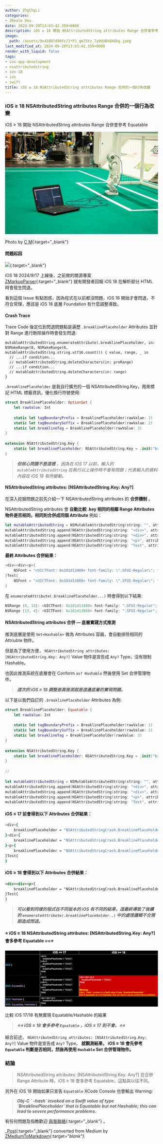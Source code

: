 ```yaml
---
author: ZhgChgLi
categories:
- ZRealm Dev.
date: 2024-09-20T13:03:42.359+0000
description: iOS ≥ 18 開始 NSAttributedString attributes Range 合併會參考 Equatable
image:
  path: /assets/9e43897d99fc/1*PJ_qm75Yz_7y0UUBk8X6bg.jpeg
last_modified_at: 2024-09-20T13:03:42.359+0000
render_with_liquid: false
tags:
- ios-app-development
- nsattributedstring
- ios-18
- ios
- swift
title: iOS ≥ 18 NSAttributedString attributes Range 合併的一個行為改變
---
```


### iOS ≥ 18 NSAttributedString attributes Range 合併的一個行為改變

iOS ≥ 18 開始 NSAttributedString attributes Range 合併會參考 Equatable



![Photo by [C M](https://unsplash.com/@ubahnverleih?utm_content=creditCopyText&utm_medium=referral&utm_source=unsplash){:target="_blank"}](/assets/9e43897d99fc/1*PJ_qm75Yz_7y0UUBk8X6bg.jpeg)

Photo by [C M](https://unsplash.com/@ubahnverleih?utm_content=creditCopyText&utm_medium=referral&utm_source=unsplash){:target="_blank"}
#### 問題起因


[![](https://repository-images.githubusercontent.com/602927147/57ce75c1-8548-449c-b44a-f4b0451ed5ea)](https://github.com/ZhgChgLi/ZMarkupParser){:target="_blank"}


iOS 18 2024/9/17 上線後，之前做的開源專案 [ZMarkupParser](https://github.com/ZhgChgLi/ZMarkupParser){:target="_blank"} 就有開發者回報 iOS 18 在解析部分 HTML 時會發生閃退。

看到這個 Issue 有點困惑，因為程式在以前都沒問題，iOS 18 開始才會閃退，不符合常理，應該是 iOS 18 底層 Foundation 有什麼調整導致。
#### Crash Trace

Trace Code 後定位到閃退問題點是遍歷 `.breaklinePlaceholder` Attributes 並針對 Range 進行刪除操作時會發生閃退:
```
mutableAttributedString.enumerateAttribute(.breaklinePlaceholder, in: NSMakeRange(0, NSMakeRange(0, mutableAttributedString.string.utf16.count))) { value, range, _ in
  // ...if condition...
  // mutableAttributedString.deleteCharacters(in: preRange)
  // ...if condition...
  // mutableAttributedString.deleteCharacters(in: range)
}
```

`.breaklinePlaceholder` 是我自行擴充的一個 NSAttributedString\.Key，用來標記 HTML 標籤資訊，優化換行符號使用:
```swift
struct BreaklinePlaceholder: OptionSet {
    let rawValue: Int

    static let tagBoundaryPrefix = BreaklinePlaceholder(rawValue: 1)
    static let tagBoundarySuffix = BreaklinePlaceholder(rawValue: 2)
    static let breaklineTag = BreaklinePlaceholder(rawValue: 3)
}

extension NSAttributedString.Key {
    static let breaklinePlaceholder: NSAttributedString.Key = .init("breaklinePlaceholder")
}
```


> **_但核心問題不是這裡_** _，因為在 iOS 17 以前，輸入的 `mutableAttributedString` 在執行以上操作時不會有問題；代表輸入的資料內容在 iOS 18 有所變動。_ 




#### NSAttributedString attributes: \[NSAttributedString\.Key: Any?\]

在深入挖掘問題之前先介紹一下 NSAttributedString attributes 的 **合併機制** 。

NSAttributedString attributes 會 **自動比較 \.key 相同的相鄰 Range Attributes 物件是否相同，相同則合併成同個 Attribute** 例如：
```swift
let mutableAttributedString = NSMutableAttributedString(string: "", attributes: nil)
mutableAttributedString.append(NSAttributedString(string: "<div>", attributes: [.font: UIFont.systemFont(ofSize: 14)]))
mutableAttributedString.append(NSAttributedString(string: "<div>", attributes: [.font: UIFont.systemFont(ofSize: 14)]))
mutableAttributedString.append(NSAttributedString(string: "<p>", attributes: [.font: UIFont.systemFont(ofSize: 14)]))
mutableAttributedString.append(NSAttributedString(string: "Test", attributes: [.font: UIFont.systemFont(ofSize: 12)]))
```

**最終 Attributes 合併結果：**
```swift
<div><div><p>{
    NSFont = "<UICTFont: 0x101d13400> font-family: \".SFUI-Regular\"; font-weight: normal; font-style: normal; font-size: 14.00pt";
}Test{
    NSFont = "<UICTFont: 0x101d13860> font-family: \".SFUI-Regular\"; font-weight: normal; font-style: normal; font-size: 12.00pt";
}
```

在 `enumerateAttribute(.breaklinePlaceholder...)` 時會得到以下結果:
```swift
NSRange {0, 13}: <UICTFont: 0x101d13400> font-family: ".SFUI-Regular"; font-weight: normal; font-style: normal; font-size: 14.00pt
NSRange {13, 4}: <UICTFont: 0x101d13860> font-family: ".SFUI-Regular"; font-weight: normal; font-style: normal; font-size: 12.00pt
```
#### NSAttributedString attributes 合併 — 底層實踐方式推測

推測底層是使用 `Set<Hashable>` 做為 Attributes 容器，會自動排除相同的 Attriubte 物件。

但是為了使用方便， `NSAttributedString attributes: [NSAttributedString.Key: Any?]` Value 物件是宣告成 `Any?` Type，沒有限制 Hashable。

也因此推測系統在底層會在 Conform `as? Hashable` 然後使用 Set 合併管理物件。


> **_這次的 iOS ≥ 18 調整差異推測就是這邊底層的實現問題。_** 





以下是以我們自訂的 `.breaklinePlaceholder` Attributes 為例:
```swift
struct BreaklinePlaceholder: Equatable {
    let rawValue: Int

    static let tagBoundaryPrefix = BreaklinePlaceholder(rawValue: 1)
    static let tagBoundarySuffix = BreaklinePlaceholder(rawValue: 2)
    static let breaklineTag = BreaklinePlaceholder(rawValue: 3)
}

extension NSAttributedString.Key {
    static let breaklinePlaceholder: NSAttributedString.Key = .init("breaklinePlaceholder")
}

//

let mutableAttributedString = NSMutableAttributedString(string: "", attributes: nil)
mutableAttributedString.append(NSAttributedString(string: "<div>", attributes: [.breaklinePlaceholder: NSAttributedString.Key.BreaklinePlaceholder.tagBoundaryPrefix]))
mutableAttributedString.append(NSAttributedString(string: "<div>", attributes: [.breaklinePlaceholder: NSAttributedString.Key.BreaklinePlaceholder.tagBoundaryPrefix]))
mutableAttributedString.append(NSAttributedString(string: "<p>", attributes: [.breaklinePlaceholder: NSAttributedString.Key.BreaklinePlaceholder.tagBoundaryPrefix]))
mutableAttributedString.append(NSAttributedString(string: "Test", attributes: nil))
```
#### iOS ≤ 17 前會得到以下 **Attributes 合併結果：**
```bash
<div>{
    breaklinePlaceholder = "NSAttributedStringCrash.BreaklinePlaceholder(rawValue: 1)";
}<div>{
    breaklinePlaceholder = "NSAttributedStringCrash.BreaklinePlaceholder(rawValue: 1)";
}<p>{
    breaklinePlaceholder = "NSAttributedStringCrash.BreaklinePlaceholder(rawValue: 1)";
}Test{
}
```
#### iOS ≥ 18 會得到以下 Attributes 合併結果：
```xml
<div><div><p>{
    breaklinePlaceholder = "NSAttributedStringCrash.BreaklinePlaceholder(rawValue: 1)";
}Test{
}
```


> **_可以看到同樣的程式在不同版本的 iOS 有不同的結果，這最終導致了後續的 `enumerateAttribute(.breaklinePlaceholder..)` 中的處理邏輯不合預期造成閃退。_** 




#### ⭐️ iOS ≥ 18 NSAttributedString attributes: \[NSAttributedString\.Key: Any?\] 會多參考 Equatable ==⭐️


![比較 iOS 17/18 有無實現 Equatable/Hashable 的結果](/assets/9e43897d99fc/1*0TKpBawJoLZUbUKwovRUJQ.png)

比較 iOS 17/18 有無實現 Equatable/Hashable 的結果


> **_⭐️⭐️ iOS ≥ 18 會多參考 `Equatable` ，iOS ≤ 17 則不會。⭐️⭐️_** 





結合前述， `NSAttributedString attributes: [NSAttributedString.Key: Any?]` Value 物件是宣告成 `Any?` Type， **就觀測結果， iOS ≥ 18 會先參考 `Equatable` 判斷是否相同，然後再使用 `Hashable` Set 合併管理物件。**
### 結論


> NSAttributedString attributes: \[NSAttributedString\.Key: Any?\] 在合併 Range Attribute 時，iOS ≥ 18 會多參考 Equatable，這點與以往不同。 




另外在 iOS 18 開始如果只宣告 `Equatable` XCode Console 也會輸出 Warning:


> **_Obj\-C \` \-hash\` invoked on a Swift value of type \`BreaklinePlaceholder\` that is Equatable but not Hashable; this can lead to severe performance problems\._** 






有任何問題及指教歡迎 [與我聯絡](https://www.zhgchg.li/contact){:target="_blank"} 。



_[Post](https://medium.com/zrealm-ios-dev/ios-18-nsattributedstring-attributes-range-%E5%90%88%E4%BD%B5%E7%9A%84%E4%B8%80%E5%80%8B%E8%A1%8C%E7%82%BA%E6%94%B9%E8%AE%8A-9e43897d99fc){:target="_blank"} converted from Medium by [ZMediumToMarkdown](https://github.com/ZhgChgLi/ZMediumToMarkdown){:target="_blank"}._